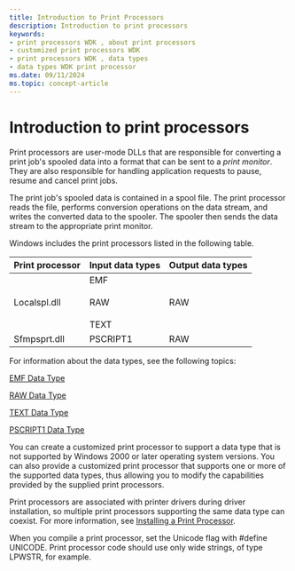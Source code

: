 ```yaml
---
title: Introduction to Print Processors
description: Introduction to print processors
keywords:
- print processors WDK , about print processors
- customized print processors WDK
- print processors WDK , data types
- data types WDK print processor
ms.date: 09/11/2024
ms.topic: concept-article
---
```


# Introduction to print processors

Print processors are user-mode DLLs that are responsible for converting a print job's spooled data into a format that can be sent to a *print monitor*. They are also responsible for handling application requests to pause, resume and cancel print jobs.

The print job's spooled data is contained in a spool file. The print processor reads the file, performs conversion operations on the data stream, and writes the converted data to the spooler. The spooler then sends the data stream to the appropriate print monitor.

Windows includes the print processors listed in the following table.

| Print processor | Input data types | Output data types |
|--|--|--|
| Localspl.dll | EMF<br><br>RAW<br><br>TEXT | RAW |
| Sfmpsprt.dll | PSCRIPT1 | RAW |

For information about the data types, see the following topics:

[EMF Data Type](emf-data-type.md)

[RAW Data Type](raw-data-type.md)

[TEXT Data Type](text-data-type.md)

[PSCRIPT1 Data Type](pscript1-data-type.md)

You can create a customized print processor to support a data type that is not supported by Windows 2000 or later operating system versions. You can also provide a customized print processor that supports one or more of the supported data types, thus allowing you to modify the capabilities provided by the supplied print processors.

Print processors are associated with printer drivers during driver installation, so multiple print processors supporting the same data type can coexist. For more information, see [Installing a Print Processor](installing-a-print-processor.md).

When you compile a print processor, set the Unicode flag with \#define UNICODE. Print processor code should use only wide strings, of type LPWSTR, for example.
